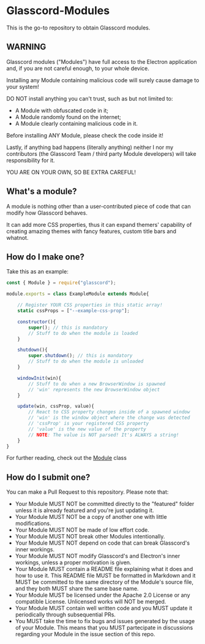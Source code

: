 # Glasscord-Modules

This is the go-to repository to obtain Glasscord modules.

## WARNING

Glasscord modules ("Modules") have full access to the Electron application
and, if you are not careful enough, to your whole device.

Installing any Module containing malicious code will surely cause damage
to your system!

DO NOT install anything you can't trust, such as but not limited to:
- A Module with obfuscated code in it;
- A Module randomly found on the internet;
- A Module clearly containing malicious code in it.

Before installing ANY Module, please check the code inside it!

Lastly, if anything bad happens (literally anything) neither I nor my contributors
(the Glasscord Team / third party Module developers) will take responsibility for it.

YOU ARE ON YOUR OWN, SO BE EXTRA CAREFUL!

## What's a module?

A module is nothing other than a user-contributed piece of code that
can modify how Glasscord behaves.

It can add more CSS properties, thus it can expand themers' capability
of creating amazing themes with fancy features, custom title bars and
whatnot.

## How do I make one?

Take this as an example:
```js
const { Module } = require("glasscord");

module.exports = class ExampleModule extends Module{

	// Register YOUR CSS properties in this static array!
	static cssProps = ["--example-css-prop"];

	constructor(){
		super(); // this is mandatory
		// Stuff to do when the module is loaded
	}

	shutdown(){
		super.shutdown(); // this is mandatory
		// Stuff to do when the module is unloaded
	}

	windowInit(win){
		// Stuff to do when a new BrowserWindow is spawned
		// 'win' represents the new BrowserWindow object
	}

	update(win, cssProp, value){
		// React to CSS property changes inside of a spawned window
		// 'win' is the window object where the change was detected
		// 'cssProp' is your registered CSS property
		// 'value' is the new value of the property
		// NOTE: The value is NOT parsed! It's ALWAYS a string!
	}
}
```
For further reading, check out the [Module](https://github.com/AryToNeX/Glasscord/blob/master/src/module.js) class

## How do I submit one?

You can make a Pull Request to this repository. Please note that:

- Your Module MUST NOT be committed directly to the "featured" folder
  unless it is already featured and you're just updating it.
- Your Module MUST NOT be a copy of another one with little modifications.
- Your Module MUST NOT be made of low effort code.
- Your Module MUST NOT break other Modules intentionally.
- Your Module MUST NOT depend on code that can break Glasscord's inner workings.
- Your Module MUST NOT modify Glasscord's and Electron's inner workings, unless a
  proper motivation is given.
- Your Module MUST contain a README file explaining what it does and how to use it.
  This README file MUST be formatted in Markdown and it MUST be committed to the same
  directory of the Module's source file, and they both MUST share the same base name.
- Your Module MUST be licensed under the Apache 2.0 License or any compatible License.
  Unlicensed works will NOT be merged.
- Your Module MUST contain well written code and you MUST update it periodically through
  subsequential PRs.
- You MUST take the time to fix bugs and issues generated by the usage of your Module.
  This means that you MUST partecipate in discussions regarding your Module
  in the issue section of this repo.
